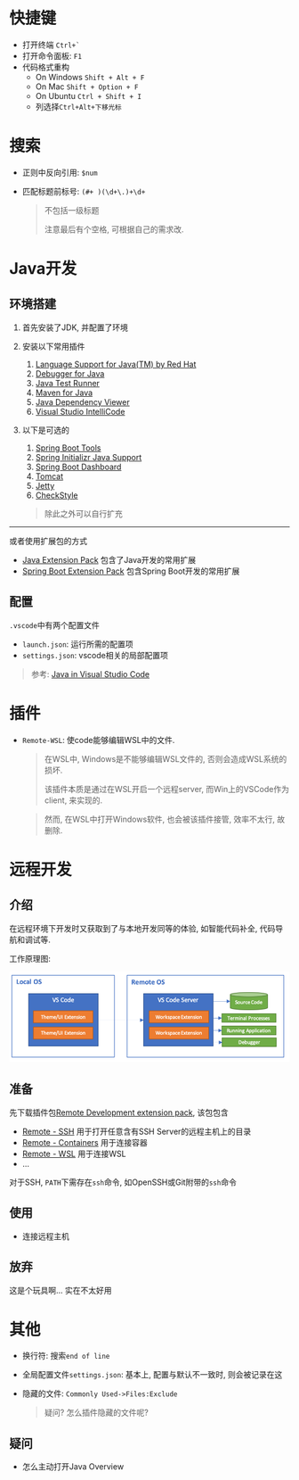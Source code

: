 # 快捷键

* 打开终端 ```Ctrl+` ```
* 打开命令面板: `F1`
* 代码格式重构
  * On Windows `Shift + Alt + F`
  * On Mac `Shift + Option + F`
  * On Ubuntu `Ctrl + Shift + I`
  * 列选择`Ctrl+Alt+下移光标`

# 搜索

* 正则中反向引用: `$num`

* 匹配标题前标号: `(#+ )(\d+\.)+\d+ `

  > 不包括一级标题
  >
  > 注意最后有个空格, 可根据自己的需求改.

# Java开发

## 环境搭建

1. 首先安装了JDK, 并配置了环境

2. 安装以下常用插件
   1. [Language Support for Java(TM) by Red Hat](https://marketplace.visualstudio.com/items?itemName=redhat.java)
   2. [Debugger for Java](https://marketplace.visualstudio.com/items?itemName=vscjava.vscode-java-debug)
   3. [Java Test Runner](https://marketplace.visualstudio.com/items?itemName=vscjava.vscode-java-test)
   4. [Maven for Java](https://marketplace.visualstudio.com/items?itemName=vscjava.vscode-maven)
   5. [Java Dependency Viewer](https://marketplace.visualstudio.com/items?itemName=vscjava.vscode-java-dependency)
   6. [Visual Studio IntelliCode](https://marketplace.visualstudio.com/items?itemName=VisualStudioExptTeam.vscodeintellicode)
3. 以下是可选的
   1. [Spring Boot Tools](https://marketplace.visualstudio.com/items?itemName=Pivotal.vscode-spring-boot)
   2. [Spring Initializr Java Support](https://marketplace.visualstudio.com/items?itemName=vscjava.vscode-spring-initializr)
   3. [Spring Boot Dashboard](https://marketplace.visualstudio.com/items?itemName=vscjava.vscode-spring-boot-dashboard)
   4. [Tomcat](https://marketplace.visualstudio.com/items?itemName=adashen.vscode-tomcat)
   5. [Jetty](https://marketplace.visualstudio.com/items?itemName=SummerSun.vscode-jetty)
   6. [CheckStyle](https://marketplace.visualstudio.com/items?itemName=shengchen.vscode-checkstyle)

	> 除此之外可以自行扩充

------------

或者使用扩展包的方式

* [Java Extension Pack](https://marketplace.visualstudio.com/items?itemName=vscjava.vscode-java-pack) 包含了Java开发的常用扩展
* [Spring Boot Extension Pack](https://marketplace.visualstudio.com/items?itemName=Pivotal.vscode-boot-dev-pack) 包含Spring Boot开发的常用扩展

## 配置

`.vscode`中有两个配置文件

* `launch.json`: 运行所需的配置项
* `settings.json`: vscode相关的局部配置项

> 参考: [Java in Visual Studio Code](https://code.visualstudio.com/docs/languages/java)

# 插件

* `Remote-WSL`: 使code能够编辑WSL中的文件.

  > 在WSL中, Windows是不能够编辑WSL文件的, 否则会造成WSL系统的损坏.
  >
  > 该插件本质是通过在WSL开启一个远程server, 而Win上的VSCode作为client, 来实现的.
  
  > 然而, 在WSL中打开Windows软件, 也会被该插件接管, 效率不太行, 故删除.

# 远程开发

## 介绍

在远程环境下开发时又获取到了与本地开发同等的体验, 如智能代码补全, 代码导航和调试等.

工作原理图:

![Architecture](.VSCode/architecture.png)

## 准备

先下载插件包[Remote Development extension pack](https://aka.ms/vscode-remote/download/extension), 该包包含

* [Remote - SSH](https://code.visualstudio.com/docs/remote/ssh) 用于打开任意含有SSH Server的远程主机上的目录
* [Remote - Containers](https://code.visualstudio.com/docs/remote/containers) 用于连接容器
* [Remote - WSL](https://code.visualstudio.com/docs/remote/wsl) 用于连接WSL
* ...

对于SSH, `PATH`下需存在`ssh`命令, 如OpenSSH或Git附带的`ssh`命令

## 使用

* 连接远程主机

## 放弃

这是个玩具啊... 实在不太好用

# 其他

* 换行符: 搜索`end of line`

* 全局配置文件`settings.json`: 基本上, 配置与默认不一致时, 则会被记录在这

* 隐藏的文件: `Commonly Used->Files:Exclude`

  > 疑问? 怎么插件隐藏的文件呢?

## 疑问

* 怎么主动打开Java Overview